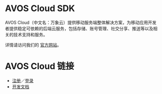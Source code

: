 # AVOS Cloud SDK

AVOS Cloud（中文名：万象云）提供移动服务端整体解决方案，为移动应用开发者提供稳定可依赖的后端云服务，包括存储、账号管理、社交分享、推送等以及相关的技术支持和服务。

详情请访问我们的 [官方网站](http://avoscloud.com/)。

# AVOS Cloud 链接

* [注册](http://avoscloud.com/login.html#/signup)／[登录](http://avoscloud.com/login.html#/signin)
* [开发文档](http://avoscloud.com/docs/)
